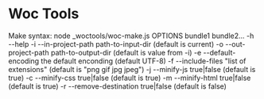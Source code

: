 Woc Tools
==========

Make syntax: node _woctools/woc-make.js OPTIONS bundle1 bundle2...
	-h --help
	-i --in-project-path path-to-input-dir (default is current)
	-o --out-project-path path-to-output-dir (default is value from -i)
	-e --default-encoding the default enconding (default UTF-8)
	-f --include-files "list of extensions" (default is "png gif jpg jpeg")
	-j --minify-js true|false (default is true)
	-c --minify-css true|false (default is true)
	-m --minify-html true|false (default is true)
	-r --remove-destination true|false (default is false)
